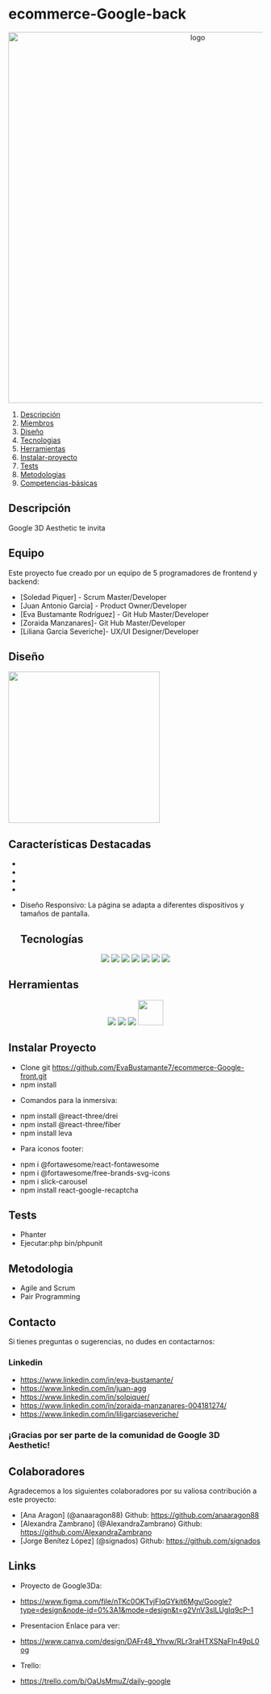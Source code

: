 # ecommerce-Google-back

<p align="center"><img width="735" alt="logo" src="https://github.com/EvaBustamante7/ecommerce-Google-front/assets/126781409/04f5c7a2-21c7-4c34-9e07-312508afed73"></p>
<p align="center">

1. [Descripción](#descripción)
2. [Miembros](#miembros) 
3. [Diseño](#diseño)
4. [Tecnologias](#tecnologias)
5. [Herramientas](#herramientas)
6. [Instalar-proyecto](#Instalar-proyecto)
7. [Tests](#tests)
8. [Metodologias](#metodologias)
9. [Competencias-básicas](#Competencias-básicas)

## Descripción     
Google 3D Aesthetic te invita 

## Equipo
Este proyecto fue creado por un equipo de 5 programadores de frontend y backend:

- [Soledad Piquer] - Scrum Master/Developer
- [Juan Antonio Garcia] - Product Owner/Developer
- [Eva Bustamante Rodríguez] - Git Hub Master/Developer
- [Zoraida Manzanares]- Git Hub Master/Developer 
- [Liliana Garcia Severiche]- UX/UI Designer/Developer

## Diseño
 <img src="" width="300px"> 

## Características Destacadas
- 
-
- 
- 
- Diseño Responsivo: La página se adapta a diferentes dispositivos y tamaños de pantalla.

  ## Tecnologías

<p align="center">
 <img src= "https://img.shields.io/badge/html5-%23E34F26.svg?style=for-the-badge&logo=html5&logoColor=white"></img>
 <img src= "https://img.shields.io/badge/sass-%231572B6.svg?style=for-the-badge&logo=sass&logoColor=white"></img>
 <img src= "https://img.shields.io/badge/javascript-%23323330.svg?style=for-the-badge&logo=javascript&logoColor=%23F7DF1E"></img>
 <img src= "https://img.shields.io/badge/react-%2320232a.svg?style=for-the-badge&logo=react&logoColor=%2361DAFB"></img>
 <img src= "https://img.shields.io/badge/composer-%23000000.svg?style=for-the-badge&logo=composer-install&logoColor=white"></img>
 <img src= "https://img.shields.io/badge/Symfony-%23E34F26.svg?style=for-the-badge&logo=Symfony&logoColor=white"></img>
 <img src= "https://img.shields.io/badge/node.js-6DA55F?style=for-the-badge&logo=node.js&logoColor=white"></img> 

 
 </p>

 ## Herramientas
<p align="center">
 <a herf="https://www.figma.com/file/j3PmBXAYaB5q9chh5o23tw/Quotes?node-id=0%3A1&t=wIPAO9j1BXSjwg2G-0"><img src= "https://img.shields.io/badge/figma-%23F24E1E.svg?style=for-the-badge&logo=figma&logoColor=white"></a>
 <a href=""><img src= "https://img.shields.io/badge/Github-%2300C4CC.svg?style=for-the-badge&logo=Canva&logoColor=white"></a>
 <a herf="https://trello.com/b/MEFwJ2xu/frases">
 <img src= "https://img.shields.io/badge/Trello-%23026AA7.svg?style=for-the-badge&logo=Trello&logoColor=white"></a>
 <img src= "https://github.com/ZManzanares87/ecommerce-Google-back/assets/126781409/d9181002-e7cd-4039-8a1a-4f2422d7128f" width="50px">

</p>

  ## Instalar Proyecto

* Clone git https://github.com/EvaBustamante7/ecommerce-Google-front.git
* npm install
- Comandos para la inmersiva:
* npm install @react-three/drei
* npm install @react-three/fiber
* npm install leva
- Para iconos footer:
* npm i @fortawesome/react-fontawesome
* npm i @fortawesome/free-brands-svg-icons
* npm i slick-carousel
* npm install react-google-recaptcha
  


## Tests 

* Phanter
* Ejecutar:php bin/phpunit

## Metodologia

* Agile and Scrum
* Pair Programming
  
</p>


## Contacto
Si tienes preguntas o sugerencias, no dudes en contactarnos:
### Linkedin
* https://www.linkedin.com/in/eva-bustamante/
* https://www.linkedin.com/in/juan-agg
* https://www.linkedin.com/in/solpiquer/
* https://www.linkedin.com/in/zoraida-manzanares-004181274/
* https://www.linkedin.com/in/liligarciaseveriche/
 ### ¡Gracias por ser parte de la comunidad de Google 3D Aesthetic!

## Colaboradores
Agradecemos a los siguientes colaboradores por su valiosa contribución a este proyecto:

* [Ana Aragon] (@anaaragon88) Github: https://github.com/anaaragon88
* [Alexandra Zambrano] (@AlexandraZambrano) Github: https://github.com/AlexandraZambrano
* [Jorge Benítez López] (@signados) Github: https://github.com/signados

## Links
- Proyecto de Google3Da:
* https://www.figma.com/file/nTKc0OKTvjFIqGYkit6Mgv/Google?type=design&node-id=0%3A1&mode=design&t=g2VnV3slLUgIq9cP-1
- Presentacion Enlace para ver:
* https://www.canva.com/design/DAFr48_Yhvw/RLr3raHTXSNaFIn49pL0og
- Trello:
* https://trello.com/b/OaUsMmuZ/daily-google
  
